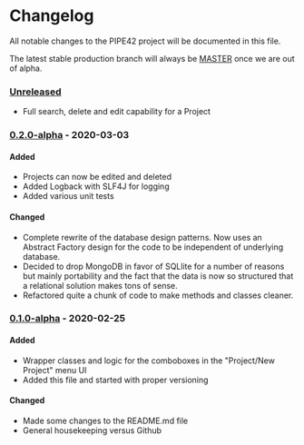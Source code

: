 # Changelog

All notable changes to the PIPE42 project will be documented in this file.

The latest stable production branch will always be [MASTER] once we are out of alpha.

### [Unreleased]

- Full search, delete and edit capability for a Project

### [0.2.0-alpha] - 2020-03-03

#### Added

- Projects can now be edited and deleted
- Added Logback with SLF4J for logging
- Added various unit tests

#### Changed

- Complete rewrite of the database design patterns. Now uses an Abstract Factory design for the code to be independent of underlying database.
- Decided to drop MongoDB in favor of SQLlite for a number of reasons but mainly portability and the
fact that the data is now so structured that a relational solution makes tons of sense.
- Refactored quite a chunk of code to make methods and classes cleaner.

### [0.1.0-alpha] - 2020-02-25

#### Added

- Wrapper classes and logic for the comboboxes in the "Project/New Project" menu UI
- Added this file and started with proper versioning

#### Changed

- Made some changes to the README.md file
- General housekeeping versus Github

[MASTER]: https://github.com/mydogspies/pipe42
[unreleased]: https://github.com/mydogspies/pipe42/tree/develop
[0.1.0-alpha]: https://github.com/mydogspies/pipe42/tree/v0.1.0-alpha
[0.2.0-alpha]: https://github.com/mydogspies/pipe42/tree/v0.2.0-alpha
